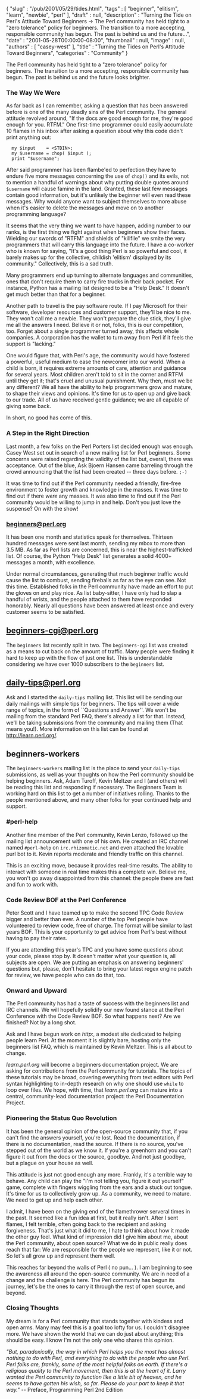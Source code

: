 {
   "slug" : "/pub/2001/05/29/tides.html",
   "tags" : [
      "beginner",
      "elitism",
      "learn",
      "newbie",
      "perl"
   ],
   "draft" : null,
   "description" : "Turning the Tide on Perl's Attitude Toward Beginners -> The Perl community has held tight to a \"zero tolerance\" policy for beginners. The transition to a more accepting, responsible community has begun. The past is behind us and the future...",
   "date" : "2001-05-28T00:00:00-08:00",
   "thumbnail" : null,
   "image" : null,
   "authors" : [
      "casey-west"
   ],
   "title" : "Turning the Tides on Perl's Attitude Toward Beginners",
   "categories" : "Community"
}



The Perl community has held tight to a "zero tolerance" policy for beginners. The transition to a more accepting, responsible community has begun. The past is behind us and the future looks brighter.

### <span id="The_Way_We_Were">The Way We Were</span>

As far back as I can remember, asking a question that has been answered before is one of the many deadly sins of the Perl community. The general attitude revolved around, "If the docs are good enough for me, they're good enough for you. RTFM." One first-time programmer could easily accumulate 10 flames in his inbox after asking a question about why this code didn't print anything out:

      my $input    = <STDIN>;
      my $username = chop( $input );
      print "$username";

After said programmer has been flambe'ed to perfection they have to endure five more messages concerning the use of `chop()` and its evils, not to mention a handful of warnings about why putting double quotes around `$username` will cause famine in the land. Granted, these last few messages contain good information, but it's unlikely the beginner will even read these messages. Why would anyone want to subject themselves to more abuse when it's easier to delete the messages and move on to another programming language?

It seems that the very thing we want to have happen, adding number to our ranks, is the first thing we fight against when beginners show their faces. Wielding our swords of "RTFM" and shields of "killfile" we smite the very programmers that will carry this language into the future. I have a co-worker who is known for saying, "It's a good thing Perl is so powerful and cool, it barely makes up for the collective, childish 'elitism' displayed by its community." Collectively, this is a sad truth.

Many programmers end up turning to alternate languages and communities, ones that don't require them to carry fire trucks in their back pocket. For instance, Python has a mailing list designed to be a "Help Desk." It doesn't get much better than that for a beginner.

Another path to travel is the pay software route. If I pay Microsoft for their software, developer resources and customer support, they'll be nice to me. They won't call me a newbie. They won't prepare the clue stick, they'll give me all the answers I need. Believe it or not, folks, this is our competition, too. Forget about a single programmer turned away, this affects whole companies. A corporation has the wallet to turn away from Perl if it feels the support is "lacking."

One would figure that, with Perl's age, the community would have fostered a powerful, useful medium to ease the newcomer into our world. When a child is born, it requires extreme amounts of care, attention and guidance for several years. Most children aren't told to sit in the corner and RTFM until they get it; that's cruel and unusual punishment. Why then, must we be any different? We all have the ability to help programmers grow and mature, to shape their views and opinions. It's time for us to open up and give back to our trade. All of us have received gentle guidance; we are all capable of giving some back.

In short, no good has come of this.

### <span id="A_Step_In_the_Right_Direction">A Step in the Right Direction</span>

Last month, a few folks on the Perl Porters list decided enough was enough. Casey West set out in search of a new mailing list for Perl beginners. Some concerns were raised regarding the validity of the list but, overall, there was acceptance. Out of the blue, Ask Bjoern Hansen came barreling through the crowd announcing that the list had been created -- three days before. `;-)`

It was time to find out if the Perl community needed a friendly, fire-free environment to foster growth and knowledge in the masses. It was time to find out if there *were* any masses. It was also time to find out if the Perl community would be willing to jump in and help. Don't you just love the suspense? On with the show!

### <span id="beginners_perl_org">beginners@perl.org</span>

It has been one month and statistics speak for themselves. Thirteen hundred messages were sent last month, sending my mbox to more than 3.5 MB. As far as Perl lists are concerned, this is near the highest-trafficked list. Of course, the Python "Help Desk" list generates a solid 4000+ messages a month, with excellence.

Under normal circumstances, generating that much beginner traffic would cause the list to combust, sending fireballs as far as the eye can see. Not this time. Established folks in the Perl community have made an effort to put the gloves on and play nice. As list baby-sitter, I have only had to slap a handful of wrists, and the people attached to them have responded honorably. Nearly all questions have been answered at least once and every customer seems to be satisfied.

<span id="beginnerscgi@perl.org"></span><beginners-cgi@perl.org>
----------------------------------------------------------------

The `beginners` list recently split in two. The `beginners-cgi` list was created as a means to cut back on the amount of traffic. Many people were finding it hard to keep up with the flow of just one list. This is understandable considering we have over 1000 subscribers to the `beginners` list.

<span id="dailytips@perl.org"></span><daily-tips@perl.org>
----------------------------------------------------------

Ask and I started the `daily-tips` mailing list. This list will be sending our daily mailings with simple tips for beginners. The tips will cover a wide range of topics, in the form of \`\`Questions and Answer''. We won't be mailing from the standard Perl FAQ, there's already a list for that. Instead, we'll be taking submissions from the community and mailing them (That means you!). More information on this list can be found at <http://learn.perl.org/>.

<span id="beginnersworkers@perl.org">beginners-workers</span>
-------------------------------------------------------------

The `beginners-workers` mailing list is the place to send your `daily-tips` submissions, as well as your thoughts on how the Perl community should be helping beginners. Ask, Adam Turoff, Kevin Meltzer and I (and others) will be reading this list and responding if necessary. The Beginners Team is working hard on this list to get a number of initiatives rolling. Thanks to the people mentioned above, and many other folks for your continued help and support.

### <span id="_perl_help">\#perl-help</span>

Another fine member of the Perl community, Kevin Lenzo, followed up the mailing list announcement with one of his own. He created an IRC channel named `#perl-help` on `irc.rhizomatic.net` and even attached the lovable purl bot to it. Kevin reports moderate and friendly traffic on this channel.

This is an exciting move, because it provides real-time results. The ability to interact with someone in real time makes this a complete win. Believe me, you won't go away disappointed from this channel: the people there are fast and fun to work with.

### <span id="Code_Review_BOF_at_The_Perl_Conf">Code Review BOF at the Perl Conference</span>

Peter Scott and I have teamed up to make the second TPC Code Review bigger and better than ever. A number of the top Perl people have volunteered to review code, free of charge. The format will be similar to last years BOF. This is your opportunity to get advice from Perl's best without having to pay their rates.

If you are attending this year's TPC and you have some questions about your code, please stop by. It doesn't matter what your question is, all subjects are open. We are putting an emphasis on answering beginners' questions but, please, don't hesitate to bring your latest regex engine patch for review, we have people who can do that, too.

### <span id="Onward_and_Upward">Onward and Upward</span>

The Perl community has had a taste of success with the beginners list and IRC channels. We will hopefully solidify our new found stance at the Perl Conference with the Code Review BOF. So what happens next? Are we finished? Not by a long shot.

Ask and I have begun work on *http:*, a modest site dedicated to helping people learn Perl. At the moment it is slightly bare, hosting only the beginners list FAQ, which is maintained by Kevin Meltzer. This is all about to change.

*learn.perl.org* will become a beginners documentation project. We are asking for contributions from the Perl community for tutorials. The topics of these tutorials may be broad, covering everything from text editors with Perl syntax highlighting to in-depth research on why one should use `while` to loop over files. We hope, with time, that *learn.perl.org* can mature into a central, community-lead documentation project: the Perl Documentation Project.

### <span id="Pioneering_the_Status_Quo_Revolu">Pioneering the Status Quo Revolution</span>

It has been the general opinion of the open-source community that, if you can't find the answers yourself, you're lost. Read the documentation, if there is no documentation, read the source. If there is no source, you've stepped out of the world as we know it. If you're a greenhorn and you can't figure it out from the docs or the source, goodbye. And not just goodbye, but a plague on your house as well.

This attitude is just not good enough any more. Frankly, it's a terrible way to behave. Any child can play the "I'm not telling you, figure it out yourself" game, complete with fingers wiggling from the ears and a stuck out tongue. It's time for us to collectively grow up. As a community, we need to mature. We need to get up and help each other.

I admit, I have been on the giving end of the flamethrower serveral times in the past. It seemed like a fun idea at first, but it really isn't. After I sent flames, I felt terrible, often going back to the recipient and asking forgiveness. That's just what it did to me, I hate to think about how it made the other guy feel. What kind of impression did I give him about me, about the Perl community, about open source? What we do in public really does reach that far: We are responsible for the people we represent, like it or not. So let's all grow up and represent them well.

This reaches far beyond the walls of Perl ( no pun... ). I am beginning to see the awareness all around the open-source community. We are in need of a change and the challenge is here. The Perl community has begun its journey, let's be the ones to carry it through the rest of open source, and beyond.

### <span id="Closing_Thoughts">Closing Thoughts</span>

My dream is for a Perl community that stands together with kindess and open arms. Many may feel this is a goal too lofty for us. I couldn't disagree more. We have shown the world that we can do just about anything; this should be easy. I know I'm not the only one who shares this opinion.

*"But, paradoxically, the way in which Perl helps you the most has almost nothing to do with Perl, and everything to do with the people who use Perl. Perl folks are, frankly, some of the most helpful folks on earth. If there's a religious quality to the Perl movement, then this is at the heart of it. Larry wanted the Perl community to function like a little bit of heaven, and he seems to have gotten his wish, so far. Please do your part to keep it that way."* -- Preface, Programming Perl 2nd Edition
